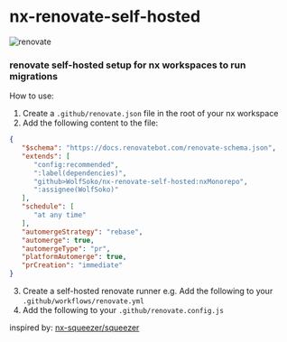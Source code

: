 # nx-renovate-self-hosted
![renovate](https://img.shields.io/badge/maintaied%20with-renovate-blue?logo=renovatebot)

### renovate self-hosted setup for nx workspaces to run migrations

How to use:

1. Create a `.github/renovate.json` file in the root of your nx workspace
2. Add the following content to the file:
```json
{
   "$schema": "https://docs.renovatebot.com/renovate-schema.json",
   "extends": [
      "config:recommended",
      ":label(dependencies)",
      "github>WolfSoko/nx-renovate-self-hosted:nxMonorepo",
      ":assignee(WolfSoko)"
   ],
   "schedule": [
      "at any time"
   ],
   "automergeStrategy": "rebase",
   "automerge": true,
   "automergeType": "pr",
   "platformAutomerge": true,
   "prCreation": "immediate"
}
```

3. Create a self-hosted renovate runner
   e.g. Add the following to your `.github/workflows/renovate.yml`
4. Add the following to your `.github/renovate.config.js`

inspired by: [nx-squeezer/squeezer](https://github.com/nx-squeezer/squeezer/tree/main/packages/workspace#github-workflow)


